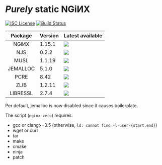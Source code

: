 # _Purely_ static NGiИX
[![ISC License](https://img.shields.io/badge/license-ISC-brightgreen.svg)](//www.isc.org/downloads/software-support-policy/isc-license/)
[![Build Status](https://travis-ci.org/concatime/nginx-zero.svg?branch=master)](//travis-ci.org/concatime/nginx-zero)

Package | Version | Latest available
:------:|---------|-
NGiИX   | 1.15.1  | ![](https://repology.org/badge/latest-versions/nginx.svg)
NJS     | 0.2.2   | ![](https://repology.org/badge/latest-versions/nginx-mod-njs.svg)
MUSL    | 1.1.19  | ![](https://repology.org/badge/latest-versions/musl.svg)
JEMALLOC| 5.1.0   | ![](https://repology.org/badge/latest-versions/jemalloc.svg)
PCRE    | 8.42    | ![](https://repology.org/badge/latest-versions/pcre.svg)
ZLIB    | 1.2.11  | ![](https://repology.org/badge/latest-versions/zlib.svg)
LIBRESSL| 2.7.4   | ![](https://repology.org/badge/latest-versions/libressl.svg)

Per default, jemalloc is now disabled since it causes boilerplate.

The script (`nginx-zero`) requires:
- gcc or clang>=3.5 (otherwise, `ld: cannot find -l-user-{start,end}`)
- wget or curl
- tar
- make
- cmake
- ninja
- patch
